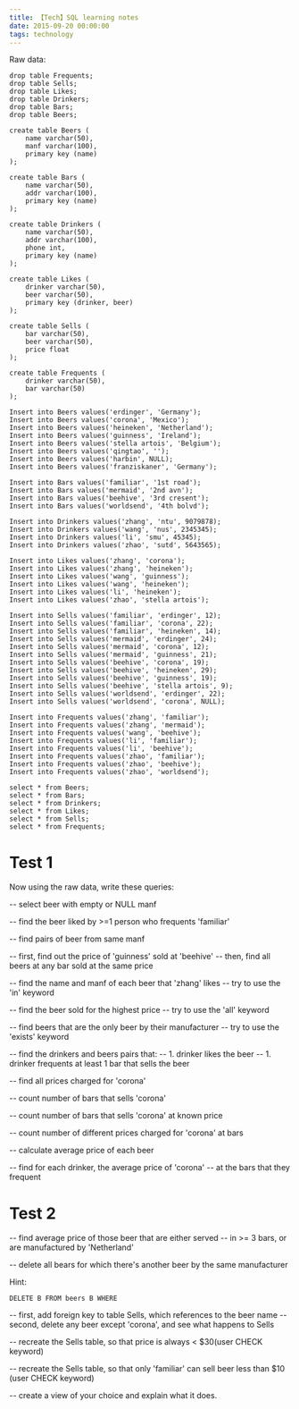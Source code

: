 ```yaml
---
title: 【Tech】SQL learning notes
date: 2015-09-20 00:00:00
tags: technology
---
```


Raw data: 

	drop table Frequents;
	drop table Sells;
	drop table Likes;
	drop table Drinkers;
	drop table Bars;
	drop table Beers;

	create table Beers (
		name varchar(50),
		manf varchar(100),
		primary key (name)
	);

	create table Bars (
		name varchar(50),
		addr varchar(100),
		primary key (name)
	);

	create table Drinkers (
		name varchar(50),
		addr varchar(100),
		phone int,
		primary key (name)
	);

	create table Likes (
		drinker varchar(50),
		beer varchar(50),
		primary key (drinker, beer)
	);

	create table Sells (
		bar varchar(50),
		beer varchar(50),
		price float
	);

	create table Frequents (
		drinker varchar(50),
		bar varchar(50)
	);

	Insert into Beers values('erdinger', 'Germany');
	Insert into Beers values('corona', 'Mexico');
	Insert into Beers values('heineken', 'Netherland');
	Insert into Beers values('guinness', 'Ireland');
	Insert into Beers values('stella artois', 'Belgium');
	Insert into Beers values('qingtao', '');
	Insert into Beers values('harbin', NULL);
	Insert into Beers values('franziskaner', 'Germany');

	Insert into Bars values('familiar', '1st road');
	Insert into Bars values('mermaid', '2nd avn');
	Insert into Bars values('beehive', '3rd cresent');
	Insert into Bars values('worldsend', '4th bolvd');

	Insert into Drinkers values('zhang', 'ntu', 9079878);
	Insert into Drinkers values('wang', 'nus', 2345345);
	Insert into Drinkers values('li', 'smu', 45345);
	Insert into Drinkers values('zhao', 'sutd', 5643565);

	Insert into Likes values('zhang', 'corona');
	Insert into Likes values('zhang', 'heineken');
	Insert into Likes values('wang', 'guinness');
	Insert into Likes values('wang', 'heineken');
	Insert into Likes values('li', 'heineken');
	Insert into Likes values('zhao', 'stella artois');

	Insert into Sells values('familiar', 'erdinger', 12);
	Insert into Sells values('familiar', 'corona', 22);
	Insert into Sells values('familiar', 'heineken', 14);
	Insert into Sells values('mermaid', 'erdinger', 24);
	Insert into Sells values('mermaid', 'corona', 12);
	Insert into Sells values('mermaid', 'guinness', 21);
	Insert into Sells values('beehive', 'corona', 19);
	Insert into Sells values('beehive', 'heineken', 29);
	Insert into Sells values('beehive', 'guinness', 19);
	Insert into Sells values('beehive', 'stella artois', 9);
	Insert into Sells values('worldsend', 'erdinger', 22);
	Insert into Sells values('worldsend', 'corona', NULL);

	Insert into Frequents values('zhang', 'familiar');
	Insert into Frequents values('zhang', 'mermaid');
	Insert into Frequents values('wang', 'beehive');
	Insert into Frequents values('li', 'familiar');
	Insert into Frequents values('li', 'beehive');
	Insert into Frequents values('zhao', 'familiar');
	Insert into Frequents values('zhao', 'beehive');
	Insert into Frequents values('zhao', 'worldsend');

	select * from Beers;
	select * from Bars;
	select * from Drinkers;
	select * from Likes;
	select * from Sells;
	select * from Frequents;

# Test 1

Now using the raw data, write these queries: 

-- select beer with empty or NULL manf



-- find the beer liked by >=1 person who frequents 'familiar'




-- find pairs of beer from same manf




-- first, find out the price of 'guinness' sold at 'beehive'
-- then, find all beers at any bar sold at the same price





-- find the name and manf of each beer that 'zhang' likes
-- try to use the 'in' keyword









-- find the beer sold for the highest price
-- try to use the 'all' keyword








-- find beers that are the only beer by their manufacturer
-- try to use the 'exists' keyword





-- find the drinkers and beers pairs that:
-- 1. drinker likes the beer
-- 1. drinker frequents at least 1 bar that sells the beer





-- find all prices charged for 'corona'



-- count number of bars that sells 'corona'



-- count number of bars that sells 'corona' at known price



-- count number of different prices charged for 'corona' at bars



-- calculate average price of each beer



-- find for each drinker, the average price of 'corona'
-- at the bars that they frequent



# Test 2


-- find average price of those beer that are either served
-- in >= 3 bars, or are manufactured by 'Netherland'

-- delete all bears for which there's another beer by the same manufacturer

Hint: 

	DELETE B FROM beers B WHERE

-- first, add foreign key to table Sells, which references to the beer name
-- second, delete any beer except 'corona', and see what happens to Sells

-- recreate the Sells table, so that price is always < $30(user CHECK keyword)

-- recreate the Sells table, so that only 'familiar' can sell beer less than $10 (user CHECK keyword)

-- create a view of your choice and explain what it does. 


